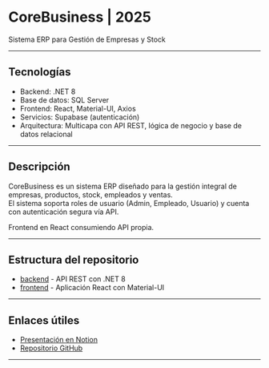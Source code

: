 
# CoreBusiness | 2025

Sistema ERP para Gestión de Empresas y Stock

---

## Tecnologías

- Backend: .NET 8  
- Base de datos: SQL Server  
- Frontend: React, Material-UI, Axios  
- Servicios: Supabase (autenticación)  
- Arquitectura: Multicapa con API REST, lógica de negocio y base de datos relacional  

---

## Descripción

CoreBusiness es un sistema ERP diseñado para la gestión integral de empresas, productos, stock, empleados y ventas.  
El sistema soporta roles de usuario (Admin, Empleado, Usuario) y cuenta con autenticación segura vía API.  

Frontend en React consumiendo API propia.  

---

## Estructura del repositorio

- [backend](https://github.com/FacundoDorrego/CoreBusinessAPI) - API REST con .NET 8  
- [frontend](https://github.com/FacundoDorrego/CoreBusinessReact) - Aplicación React con Material-UI  
 

---


## Enlaces útiles

- [Presentación en Notion](https://www.notion.so/CoreBusiness-ERP-SAAS-1a535e4a0fbd80fb9367c26fe599da18?source=copy_link)  
- [Repositorio GitHub](https://github.com/FacundoDorrego/CoreBusiness)  

---

